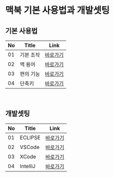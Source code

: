 # 맥북 기본 사용법과 개발셋팅

기본 사용법
---
|No|Title|Link|
|-|-|-|
|01|기본 조작|[바로가기](./basic/01)|
|02|맥 용어|[바로가기](./basic/02)|
|03|편의 기능|[바로가기](./basic/03)|
|04|단축키|[바로가기](./basic/04)|

<br>

개발셋팅
---
|No|Title|Link|
|-|-|-|
|01|ECLIPSE|[바로가기](./dev/01)|
|02|VSCode|[바로가기](./dev/02)|
|03|XCode|[바로가기](./dev/03)|
|04|IntelliJ|[바로가기](./dev/04)|

<br>
